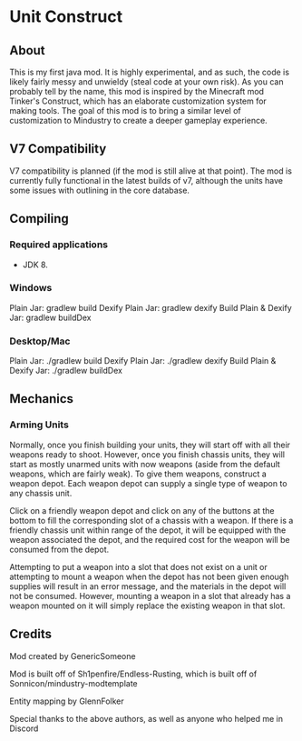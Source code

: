 # Unit Construct

## About
This is my first java mod. It is highly experimental, and as such, the code is likely fairly messy and unwieldy (steal code at your own risk). As you can probably tell by the name, this mod is inspired by the Minecraft mod Tinker's Construct, which has an elaborate customization system for making tools. The goal of this mod is to bring a similar level of customization to Mindustry to create a deeper gameplay experience.

## V7 Compatibility
V7 compatibility is planned (if the mod is still alive at that point). The mod is currently fully functional in the latest builds of v7, although the units have some issues with outlining in the core database.

## Compiling

### Required applications
- JDK 8.

### Windows

Plain Jar: gradlew build
Dexify Plain Jar: gradlew dexify
Build Plain & Dexify Jar: gradlew buildDex

### Desktop/Mac

Plain Jar: ./gradlew build
Dexify Plain Jar: ./gradlew dexify
Build Plain & Dexify Jar: ./gradlew buildDex

## Mechanics

### Arming Units
Normally, once you finish building your units, they will start off with all their weapons ready to shoot. However, once you finish chassis units, they will start as mostly unarmed units with now weapons (aside from the default weapons, which are fairly weak). To give them weapons, construct a weapon depot. Each weapon depot can supply a single type of weapon to any chassis unit.

Click on a friendly weapon depot and click on any of the buttons at the bottom to fill the corresponding slot of a chassis with a weapon. If there is a friendly chassis unit within range of the depot, it will be equipped with the weapon associated the depot, and the required cost for the weapon will be consumed from the depot.

Attempting to put a weapon into a slot that does not exist on a unit or attempting to mount a weapon when the depot has not been given enough supplies will result in an error message, and the materials in the depot will not be consumed. However, mounting a weapon in a slot that already has a weapon mounted on it will simply replace the existing weapon in that slot.

## Credits

Mod created by GenericSomeone

Mod is built off of Sh1penfire/Endless-Rusting, which is built off of Sonnicon/mindustry-modtemplate

Entity mapping by GlennFolker

Special thanks to the above authors, as well as anyone who helped me in Discord
